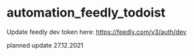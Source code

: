 # automation_feedly_todoist

Update feedly dev token here: https://feedly.com/v3/auth/dev

planned update 27.12.2021
